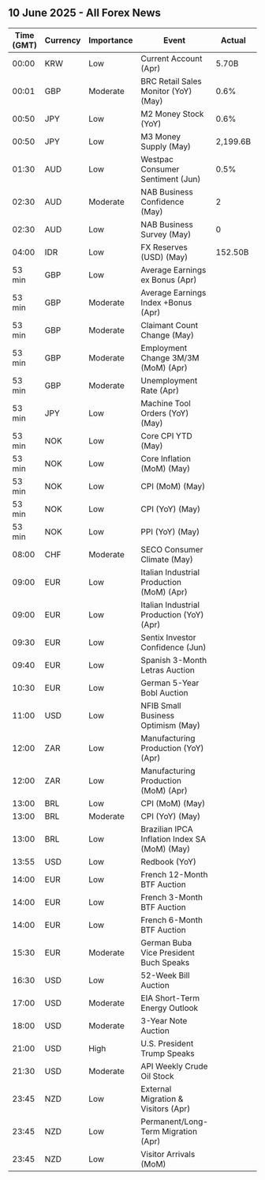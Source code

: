 ## 10 June 2025 - All Forex News

| Time (GMT) | Currency | Importance | Event | Actual | Forecast | Previous |
|------|----------|------------|-------|--------|----------|----------|
| 00:00 | KRW | Low | Current Account (Apr) | 5.70B |  | 9.14B |
| 00:01 | GBP | Moderate | BRC Retail Sales Monitor (YoY) (May) | 0.6% | 2.7% | 6.8% |
| 00:50 | JPY | Low | M2 Money Stock (YoY) | 0.6% | 0.6% | 0.5% |
| 00:50 | JPY | Low | M3 Money Supply (May) | 2,199.6B |  | 2,198.3B |
| 01:30 | AUD | Low | Westpac Consumer Sentiment (Jun) | 0.5% |  | 2.2% |
| 02:30 | AUD | Moderate | NAB Business Confidence (May) | 2 |  | -1 |
| 02:30 | AUD | Low | NAB Business Survey (May) | 0 |  | 2 |
| 04:00 | IDR | Low | FX Reserves (USD) (May) | 152.50B |  | 152.50B |
| 53 min | GBP | Low | Average Earnings ex Bonus (Apr) |  | 5.4% | 5.6% |
| 53 min | GBP | Moderate | Average Earnings Index +Bonus (Apr) |  | 5.5% | 5.5% |
| 53 min | GBP | Moderate | Claimant Count Change (May) |  | 9.5K | 5.2K |
| 53 min | GBP | Moderate | Employment Change 3M/3M (MoM) (Apr) |  |  | 112K |
| 53 min | GBP | Moderate | Unemployment Rate (Apr) |  | 4.6% | 4.5% |
| 53 min | JPY | Low | Machine Tool Orders (YoY) (May) |  |  | 7.7% |
| 53 min | NOK | Low | Core CPI YTD (May) |  |  | 3.0% |
| 53 min | NOK | Low | Core Inflation (MoM) (May) |  |  | 0.5% |
| 53 min | NOK | Low | CPI (MoM) (May) |  |  | 0.7% |
| 53 min | NOK | Low | CPI (YoY) (May) |  |  | 2.5% |
| 53 min | NOK | Low | PPI (YoY) (May) |  |  | 2.1% |
| 08:00 | CHF | Moderate | SECO Consumer Climate (May) |  | -38 | -39 |
| 09:00 | EUR | Low | Italian Industrial Production (MoM) (Apr) |  | 0.0% | 0.1% |
| 09:00 | EUR | Low | Italian Industrial Production (YoY) (Apr) |  |  | -1.8% |
| 09:30 | EUR | Low | Sentix Investor Confidence (Jun) |  | -5.3 | -8.1 |
| 09:40 | EUR | Low | Spanish 3-Month Letras Auction |  |  | 1.976% |
| 10:30 | EUR | Low | German 5-Year Bobl Auction |  |  | 2.070% |
| 11:00 | USD | Low | NFIB Small Business Optimism (May) |  | 95.9 | 95.8 |
| 12:00 | ZAR | Low | Manufacturing Production (YoY) (Apr) |  |  | -0.8% |
| 12:00 | ZAR | Low | Manufacturing Production (MoM) (Apr) |  |  | -2.2% |
| 13:00 | BRL | Low | CPI (MoM) (May) |  |  | 0.43% |
| 13:00 | BRL | Moderate | CPI (YoY) (May) |  |  | 5.53% |
| 13:00 | BRL | Low | Brazilian IPCA Inflation Index SA (MoM) (May) |  |  | 0.41% |
| 13:55 | USD | Low | Redbook (YoY) |  |  | 4.9% |
| 14:00 | EUR | Low | French 12-Month BTF Auction |  |  | 1.909% |
| 14:00 | EUR | Low | French 3-Month BTF Auction |  |  | 1.985% |
| 14:00 | EUR | Low | French 6-Month BTF Auction |  |  | 1.962% |
| 15:30 | EUR | Moderate | German Buba Vice President Buch Speaks |  |  |  |
| 16:30 | USD | Low | 52-Week Bill Auction |  |  | 3.930% |
| 17:00 | USD | Moderate | EIA Short-Term Energy Outlook |  |  |  |
| 18:00 | USD | Moderate | 3-Year Note Auction |  |  | 3.824% |
| 21:00 | USD | High | U.S. President Trump Speaks |  |  |  |
| 21:30 | USD | Moderate | API Weekly Crude Oil Stock |  | 0.700M | -3.300M |
| 23:45 | NZD | Low | External Migration & Visitors (Apr) |  |  | -8.40% |
| 23:45 | NZD | Low | Permanent/Long-Term Migration (Apr) |  |  | 2,480 |
| 23:45 | NZD | Low | Visitor Arrivals (MoM) |  |  | -1.9% |
